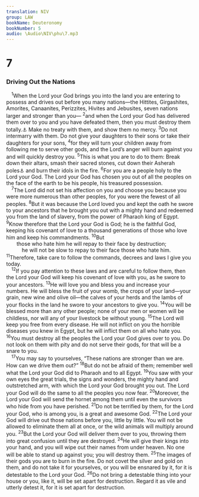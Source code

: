```yaml
---
translation: NIV
group: LAW
bookName: Deuteronomy 
bookNumber: 5
audio: \Audio\NIV\phu\7.mp3
---
```


<div class="title"><h1>7</h1><h3>Driving Out the Nations </h3></div>
<span class="verse phu_7_1"> <sup>1</sup>When the Lord your God brings you into the land you are entering to possess and drives out before you many nations—the Hittites, Girgashites, Amorites, Canaanites, Perizzites, Hivites and Jebusites, seven nations larger and stronger than you— </span>
<span class="verse phu_7_2"><sup>2</sup>and when the Lord your God has delivered them over to you and you have defeated them, then you must destroy them totally.<a data-toggle="tooltip" data-placement="bottom" title="The Hebrew term refers to the irrevocable giving over of things or persons to the Lord, often by totally destroying them; also in verse 26.">⚓</a> Make no treaty with them, and show them no mercy. </span>
<span class="verse phu_7_3"><sup>3</sup>Do not intermarry with them. Do not give your daughters to their sons or take their daughters for your sons, </span>
<span class="verse phu_7_4"><sup>4</sup>for they will turn your children away from following me to serve other gods, and the Lord’s anger will burn against you and will quickly destroy you. </span>
<span class="verse phu_7_5"><sup>5</sup>This is what you are to do to them: Break down their altars, smash their sacred stones, cut down their Asherah poles<a data-toggle="tooltip" data-placement="bottom" title="That is, wooden symbols of the goddess Asherah; here and elsewhere in Deuteronomy">⚓</a> and burn their idols in the fire. </span>
<span class="verse phu_7_6"><sup>6</sup>For you are a people holy to the Lord your God. The Lord your God has chosen you out of all the peoples on the face of the earth to be his people, his treasured possession. <br/></span>
<span class="verse phu_7_7"> <sup>7</sup>The Lord did not set his affection on you and choose you because you were more numerous than other peoples, for you were the fewest of all peoples. </span>
<span class="verse phu_7_8"><sup>8</sup>But it was because the Lord loved you and kept the oath he swore to your ancestors that he brought you out with a mighty hand and redeemed you from the land of slavery, from the power of Pharaoh king of Egypt. </span>
<span class="verse phu_7_9"><sup>9</sup>Know therefore that the Lord your God is God; he is the faithful God, keeping his covenant of love to a thousand generations of those who love him and keep his commandments. </span>
<span class="verse phu_7_10"><sup>10</sup>But <br/>  those who hate him he will repay to their face by destruction; <br/>   he will not be slow to repay to their face those who hate him. <br/></span>
<span class="verse phu_7_11"><sup>11</sup>Therefore, take care to follow the commands, decrees and laws I give you today. <br/></span>
<span class="verse phu_7_12"> <sup>12</sup>If you pay attention to these laws and are careful to follow them, then the Lord your God will keep his covenant of love with you, as he swore to your ancestors. </span>
<span class="verse phu_7_13"><sup>13</sup>He will love you and bless you and increase your numbers. He will bless the fruit of your womb, the crops of your land—your grain, new wine and olive oil—the calves of your herds and the lambs of your flocks in the land he swore to your ancestors to give you. </span>
<span class="verse phu_7_14"><sup>14</sup>You will be blessed more than any other people; none of your men or women will be childless, nor will any of your livestock be without young. </span>
<span class="verse phu_7_15"><sup>15</sup>The Lord will keep you free from every disease. He will not inflict on you the horrible diseases you knew in Egypt, but he will inflict them on all who hate you. </span>
<span class="verse phu_7_16"><sup>16</sup>You must destroy all the peoples the Lord your God gives over to you. Do not look on them with pity and do not serve their gods, for that will be a snare to you. <br/></span>
<span class="verse phu_7_17"> <sup>17</sup>You may say to yourselves, “These nations are stronger than we are. How can we drive them out?” </span>
<span class="verse phu_7_18"><sup>18</sup>But do not be afraid of them; remember well what the Lord your God did to Pharaoh and to all Egypt. </span>
<span class="verse phu_7_19"><sup>19</sup>You saw with your own eyes the great trials, the signs and wonders, the mighty hand and outstretched arm, with which the Lord your God brought you out. The Lord your God will do the same to all the peoples you now fear. </span>
<span class="verse phu_7_20"><sup>20</sup>Moreover, the Lord your God will send the hornet among them until even the survivors who hide from you have perished. </span>
<span class="verse phu_7_21"><sup>21</sup>Do not be terrified by them, for the Lord your God, who is among you, is a great and awesome God. </span>
<span class="verse phu_7_22"><sup>22</sup>The Lord your God will drive out those nations before you, little by little. You will not be allowed to eliminate them all at once, or the wild animals will multiply around you. </span>
<span class="verse phu_7_23"><sup>23</sup>But the Lord your God will deliver them over to you, throwing them into great confusion until they are destroyed. </span>
<span class="verse phu_7_24"><sup>24</sup>He will give their kings into your hand, and you will wipe out their names from under heaven. No one will be able to stand up against you; you will destroy them. </span>
<span class="verse phu_7_25"><sup>25</sup>The images of their gods you are to burn in the fire. Do not covet the silver and gold on them, and do not take it for yourselves, or you will be ensnared by it, for it is detestable to the Lord your God. </span>
<span class="verse phu_7_26"><sup>26</sup>Do not bring a detestable thing into your house or you, like it, will be set apart for destruction. Regard it as vile and utterly detest it, for it is set apart for destruction. <br/></span>
